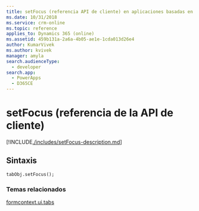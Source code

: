 ```yaml
---
title: setFocus (referencia API de cliente) en aplicaciones basadas en modelo| MicrosoftDocs
ms.date: 10/31/2018
ms.service: crm-online
ms.topic: reference
applies_to: Dynamics 365 (online)
ms.assetid: 459b131a-2a6a-4b05-ae1e-1cda013d26e4
author: KumarVivek
ms.author: kvivek
manager: amyla
search.audienceType:
  - developer
search.app:
  - PowerApps
  - D365CE
---
```

# <a name="setfocus-client-api-reference"></a>setFocus (referencia de la API de cliente)



[!INCLUDE[./includes/setFocus-description.md](./includes/setFocus-description.md)]

## <a name="syntax"></a>Sintaxis

`tabObj.setFocus();`

### <a name="related-topics"></a>Temas relacionados

[formcontext.ui.tabs](../formcontext-ui-tabs.md)




